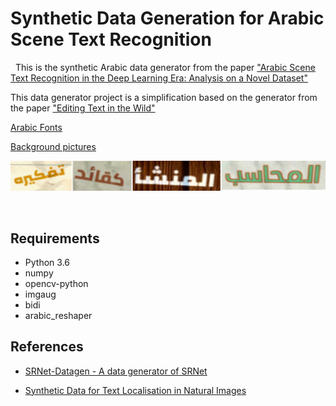 # Synthetic Data Generation for Arabic Scene Text Recognition  

&nbsp;
This is the synthetic Arabic data generator from the paper ["Arabic Scene Text Recognition in the Deep Learning Era: Analysis on a Novel Dataset"](https://ieeexplore.ieee.org/document/9499028)

This data generator project is a simplification based on the generator from the paper ["Editing Text in the Wild"](https://github.com/youdao-ai/SRNet-Datagen)
&nbsp;

[Arabic Fonts](https://drive.google.com/file/d/1FHmruZKY-NgowRFSXNh4HmytWcdGD4Jt/view?usp=sharing)

[Background pictures](https://drive.google.com/file/d/1Wyul5842e8eAfCe5b0d5z4scex69ww_e/view?usp=sharing)

![image](https://github.com/HGamal11/Arabic_Synthetic_Data_Generator/blob/master/gensynth.png)

&nbsp;


## Requirements
- Python 3.6
- numpy
- opencv-python
- imgaug
- bidi
- arabic_reshaper

## References
- [SRNet-Datagen - A data generator of SRNet](https://github.com/youdao-ai/SRNet-Datagen)

- [Synthetic Data for Text Localisation in Natural Images](https://arxiv.org/abs/1604.06646)

